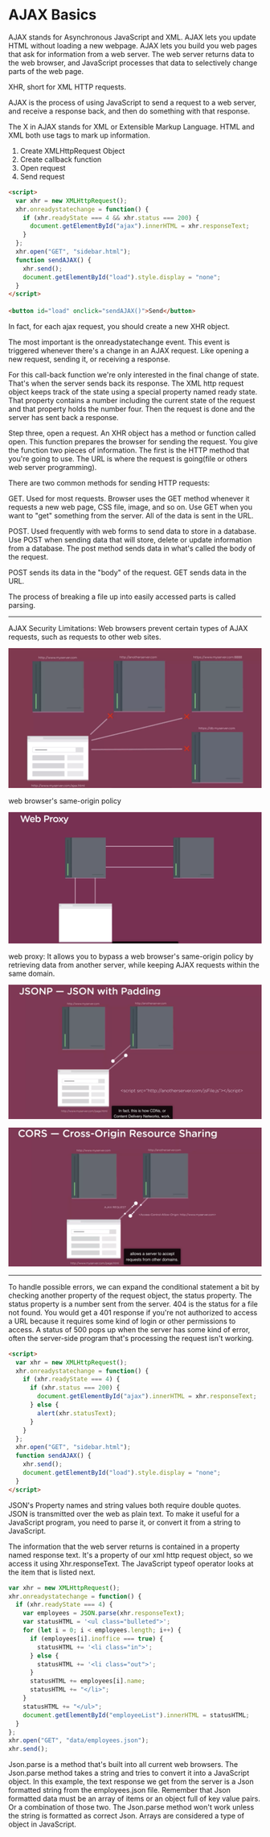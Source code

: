 # AJAX Basics

AJAX stands for Asynchronous JavaScript and XML. AJAX lets you update HTML without loading a new webpage. AJAX lets you build you web pages that ask for information from a web server. The web server returns data to the web browser, and JavaScript processes that data to selectively change parts of the web page.

XHR, short for XML HTTP requests.

AJAX is the process of using JavaScript to send a request to a web server, and receive a response back, and then do something with that response.

The X in AJAX stands for XML or Extensible Markup Language. HTML and XML both use tags to mark up information.

1. Create XMLHttpRequest Object
2. Create callback function
3. Open request
4. Send request

```html
<script>
  var xhr = new XMLHttpRequest();
  xhr.onreadystatechange = function() {
    if (xhr.readyState === 4 && xhr.status === 200) {
      document.getElementById("ajax").innerHTML = xhr.responseText;
    }
  };
  xhr.open("GET", "sidebar.html");
  function sendAJAX() {
    xhr.send();
    document.getElementById("load").style.display = "none";
  }
</script>

<button id="load" onclick="sendAJAX()">Send</button>
```

In fact, for each ajax request, you should create a new XHR object.

The most important is the onreadystatechange event. This event is triggered whenever there's a change in an AJAX request. Like opening a new request, sending it, or receiving a response.

For this call-back function we're only interested in the final change of state. That's when the server sends back its response. The XML http request object keeps track of the state using a special property named ready state. That property contains a number including the current state of the request and that property holds the number four. Then the request is done and the server has sent back a response.

Step three, open a request. An XHR object has a method or function called open. This function prepares the browser for sending the request. You give the function two pieces of information. The first is the HTTP method that you're going to use. The URL is where the request is going(file or others web server programming).

There are two common methods for sending HTTP requests:

GET. Used for most requests. Browser uses the GET method whenever it requests a new web page, CSS file, image, and so on. Use GET when you want to "get" something from the server. All of the data is sent in the URL.

POST. Used frequently with web forms to send data to store in a database. Use POST when sending data that will store, delete or update information from a database. The post method sends data in what's called the body of the request.

POST sends its data in the "body" of the request. GET sends data in the URL.

The process of breaking a file up into easily accessed parts is called parsing.

---

AJAX Security Limitations: Web browsers prevent certain types of AJAX requests, such as requests to other web sites.

![my-img](img/200927-1.png)

web browser's same-origin policy

![my-img](img/200927-2.png)

web proxy: It allows you to bypass a web browser's same-origin policy by retrieving data from another server, while keeping AJAX requests within the same domain.

![my-img](img/200927-3.png)

![my-img](img/200927-4.png)

---

To handle possible errors, we can expand the conditional statement a bit by checking another property of the request object, the status property. The status property is a number sent from the server. 404 is the status for a file not found. You would get a 401 response if you're not authorized to access a URL because it requires some kind of login or other permissions to access. A status of 500 pops up when the server has some kind of error, often the server-side program that's processing the request isn't working.

```html
<script>
  var xhr = new XMLHttpRequest();
  xhr.onreadystatechange = function() {
    if (xhr.readyState === 4) {
      if (xhr.status === 200) {
        document.getElementById("ajax").innerHTML = xhr.responseText;
      } else {
        alert(xhr.statusText);
      }
    }
  };
  xhr.open("GET", "sidebar.html");
  function sendAJAX() {
    xhr.send();
    document.getElementById("load").style.display = "none";
  }
</script>
```

JSON's Property names and string values both require double quotes. JSON is transmitted over the web as plain text. To make it useful for a JavaScript program, you need to parse it, or convert it from a string to JavaScript.

The information that the web server returns is contained in a property named response text. It's a property of our xml http request object, so we access it using Xhr.responseText. The JavaScript typeof operator looks at the item that is listed next.

```js
var xhr = new XMLHttpRequest();
xhr.onreadystatechange = function() {
  if (xhr.readyState === 4) {
    var employees = JSON.parse(xhr.responseText);
    var statusHTML = '<ul class="bulleted">';
    for (let i = 0; i < employees.length; i++) {
      if (employees[i].inoffice === true) {
        statusHTML += '<li class="in">';
      } else {
        statusHTML += '<li class="out">';
      }
      statusHTML += employees[i].name;
      statusHTML += "</li>";
    }
    statusHTML += "</ul>";
    document.getElementById("employeeList").innerHTML = statusHTML;
  }
};
xhr.open("GET", "data/employees.json");
xhr.send();
```

Json.parse is a method that's built into all current web browsers. The Json.parse method takes a string and tries to convert it into a JavaScript object. In this example, the text response we get from the server is a Json formatted string from the employees.json file. Remember that Json formatted data must be an array of items or an object full of key value pairs. Or a combination of those two. The Json.parse method won't work unless the string is formatted as correct Json. Arrays are considered a type of object in JavaScript.
